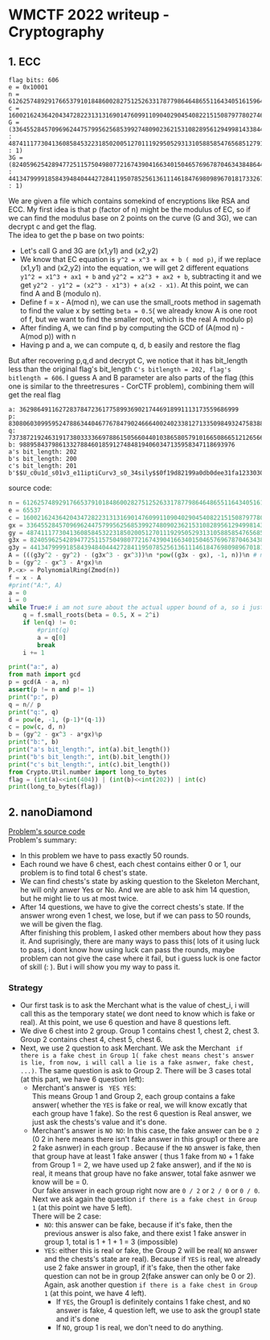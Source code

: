 # WMCTF 2022 writeup - Cryptography
## 1. ECC
```
flag bits: 606
e = 0x10001
n = 61262574892917665379101848600282751252633178779864648655116434051615964747592676204833262666589440081296571836666022795166255640192795587508845265816642144669301520989571990670507103278098950563219296310830719975959589061794360407053224254135937766317251283933110936269282950512402428088733821277056712795259
c = 16002162436420434728223131316901476099110904029045408221515087977802746863468505266500673611412375885221860212238712311981079623398373906773247773552766200431323537510699147642358473715224124662007742017000810447999989426207919068340364725395075614636875116086496704959130761547095168937180751237132642548997
G = (3364552845709696244757995625685399274809023621531082895612949981433844727622567352338990765970534554565693355095508508160162961299445890209860508127449468 : 4874111773041360858453223185020051270111929505293131058858547656851279111764112235653823943997681930204977283843433850957234770591933663960666437259499093 : 1)
3G = (8240596254289477251157504980772167439041663401504657696787046343848644902166655624353107697436635678388969190302189718026343959470011854412337179727187240 : 4413479999185843948404442728411950785256136111461847698098967018173326770728464491960875264034301169184074110521039566669441716138955932362724194843596479 : 1)
```
We are given a file which contains somekind of encryptions like RSA and ECC.
My first idea is that p (factor of n) might be the modulus of EC, so if we can find the modulus base on 2 points on the curve (G and 3G), we can decrypt c and get the flag.  
The idea to get the p base on two points:
-   Let's call G and 3G are (x1,y1) and (x2,y2)
-   We know that EC equation is ``` y^2 = x^3 + ax + b ( mod p) ```, if we replace (x1,y1) and (x2,y2) into the equation, we will get 2 different equations ``` y1^2 = x1^3 + ax1 + b ``` and ``` y2^2 = x2^3 + ax2 + b ```, subtracting it and we get 
``` y2^2 - y1^2 = (x2^3 - x1^3) + a(x2 - x1) ```. At this point, we can find A and B (modulo n).
-   Define f = x - A(mod n), we can use the small_roots method in sagemath to find the value x by setting ``` beta = 0.5 ```( we already know A is one root of f, but we want to find the smaller root, which is the real A modulo p)
-   After finding A, we can find p by computing the GCD of (A(mod n) - A(mod p)) with n
-   Having p and a, we can compute q, d, b easily and restore the flag

But after recovering p,q,d and decrypt C, we notice that it has bit_length less than the original flag's bit_length ``` C's bitlength = 202, flag's bitlength = 606 ```. I guess A and B parameter are also parts of the flag (this one is similar to the threetresures - CorCTF problem), combining them will get the real flag
```
a: 3629864911627283784723617758993690217446918991113173559686999
p: 8308060309959524788634404677678479024666400240233812713350984932475838872076486898595574202532027412806488106365658717017155800093596205985127436125626827
q: 7373872192463191738033336697886150566044010386580579101665086651212656675570461681793837375772679015765588192207913025640568056955479671819537473774809617
b: 988958437986133278846018591274848194060347135958347118693976
a's bit_length: 202
b's bit_length: 200
c's bit_length: 201
b'$$U_c0u1d_s01v3_e11iptiCurv3_s0_34sily$$0f19d82199a0db0dee31fa12330307ea90aa'
```
source code:
```python 
n = 61262574892917665379101848600282751252633178779864648655116434051615964747592676204833262666589440081296571836666022795166255640192795587508845265816642144669301520989571990670507103278098950563219296310830719975959589061794360407053224254135937766317251283933110936269282950512402428088733821277056712795259
e = 65537
c = 16002162436420434728223131316901476099110904029045408221515087977802746863468505266500673611412375885221860212238712311981079623398373906773247773552766200431323537510699147642358473715224124662007742017000810447999989426207919068340364725395075614636875116086496704959130761547095168937180751237132642548997
gx = 3364552845709696244757995625685399274809023621531082895612949981433844727622567352338990765970534554565693355095508508160162961299445890209860508127449468
gy = 4874111773041360858453223185020051270111929505293131058858547656851279111764112235653823943997681930204977283843433850957234770591933663960666437259499093
g3x = 8240596254289477251157504980772167439041663401504657696787046343848644902166655624353107697436635678388969190302189718026343959470011854412337179727187240
g3y = 4413479999185843948404442728411950785256136111461847698098967018173326770728464491960875264034301169184074110521039566669441716138955932362724194843596479
A = (((g3y^2 - gy^2) - (g3x^3 - gx^3))%n *pow((g3x - gx), -1, n))%n # modulo n
b = (gy^2 - gx^3 - A*gx)%n
P.<x> = PolynomialRing(Zmod(n))
f = x - A
#print("A:", A)
a = 0
i = 0
while True:# i am not sure about the actual upper bound of a, so i just bruteforce it
    q = f.small_roots(beta = 0.5, X = 2^i)
    if len(q) != 0:
        #print(q)
        a = q[0]
        break
    i += 1

print("a:", a)
from math import gcd 
p = gcd(A - a, n)
assert(p != n and p!= 1)
print("p:", p)
q = n// p 
print("q:", q)
d = pow(e, -1, (p-1)*(q-1))
c = pow(c, d, n)
b = (gy^2 - gx^3 - a*gx)%p 
print("b:", b)
print("a's bit_length:", int(a).bit_length())
print("b's bit_length:", int(b).bit_length())
print("c's bit_length:", int(c).bit_length())
from Crypto.Util.number import long_to_bytes
flag = (int(a)<<int(404)) | (int(b)<<int(202)) | int(c) 
print(long_to_bytes(flag))
```
## 2. nanoDiamond
[Problem's source code](https://github.com/sinkthemall/Cryptography_Writeup/tree/main/wmctf_writeup2022/problem/nanoDiamond)  
Problem's summary:
-   In this problem we have to pass exactly 50 rounds.
-   Each round we have 6 chest, each chest contains either 0 or 1, our problem is to find total 6 chest's state.
-   We can find chests's state by asking question to the Skeleton Merchant, he will only anwer Yes or No. And we are able to ask him 14 question, but he might lie to us at most twice.
-   After 14 questions, we have to give the correct chests's state. If the answer wrong even 1 chest, we lose, but if we can pass to 50 rounds, we will be given the flag.  
After finishing this problem, I asked other members about how they pass it. And suprisingly, there are many ways to pass this( lots of it using luck to pass, i dont know how using luck can pass the rounds, maybe problem can not give the case where it fail, but i guess luck is one factor of skill (: ). But i will show you my way to pass it.

### Strategy
-   Our first task is to ask the Merchant what is the value of chest_i, i will call this as the temporary state( we dont need to know which is fake or real). At this point, we use 6 question and have 8 questions left.
-   We dive 6 chest into 2 group. Group 1 contains chest 1, chest 2, chest 3. Group 2 contains chest 4, chest 5, chest 6.
-   Next, we use 2 question to ask Merchant. We ask the Merchant ``` if there is a fake chest in Group 1( fake chest means chest's answer is lie, from now, i will call a lie is a fake asnwer, fake chest, ...)```. The same question is ask to Group 2. There will be 3 cases total (at this part, we have 6 question left):
    -   Merchant's answer is ``` YES YES```:  
        This means Group 1 and Group 2, each group contains a fake answer( whether the ``` YES ``` is fake or real, we will know excatly that each group have 1 fake). So the rest 6 question is Real answer, we just ask the chests's value and it's done.
    -   Merchant's answer is ``` NO NO ```:
        In this case, the fake answer can be ``` 0 2 ``` (0 2 in here means there isn't fake answer in this group1 or there are 2 fake asnwer) in each group . Because if the ``` NO ``` answer is fake, then that group have at least 1 fake answer ( thus 1 fake from ``` NO ``` + 1 fake from Group 1 = 2, we have used up 2 fake answer), and if the ``` NO ``` is real, it means that group have no fake answer, total fake asnwer we know will be = 0.  
        Our fake answer in each group right now are ``` 0 / 2 ``` or ``` 2 / 0 ``` or ``` 0 / 0 ```.
        Next we ask again the question ``` if there is a fake chest in Group 1 ``` (at this point we have 5 left).  
        There will be 2 case:  
        -   ``` NO ```: this answer can be fake, because if it's fake, then the previous answer is also fake, and there exist 1 fake answer in group 1, total is 1 + 1 + 1 = 3 (impossible)
        -   ``` YES ```: either this is real or fake, the Group 2 will be real( ``` NO ``` answer and the chests's state are real). Because if ``` YES ``` is real, we already use 2 fake answer in group1, if it's fake, then the other fake question can not be in group 2(fake answer can only be 0 or 2). Again, ask another question ``` if there is a fake chest in Group 1 ``` (at this point, we have 4 left).  
            -   If ``` YES ```, the Group1 is definitely contains 1 fake chest, and ``` NO ``` answer is fake, 4 question left, we use to ask the group1 state and it's done
            -   If ``` NO ```, group 1 is real, we don't need to do anything.